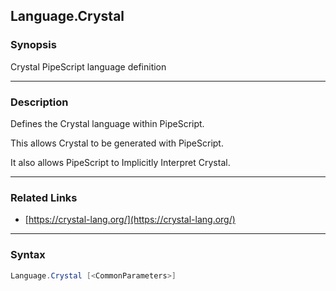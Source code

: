 Language.Crystal
----------------

### Synopsis
Crystal PipeScript language definition

---

### Description

Defines the Crystal language within PipeScript.

This allows Crystal to be generated with PipeScript.

It also allows PipeScript to Implicitly Interpret Crystal.

---

### Related Links
* [https://crystal-lang.org/](https://crystal-lang.org/)

---

### Syntax
```PowerShell
Language.Crystal [<CommonParameters>]
```
